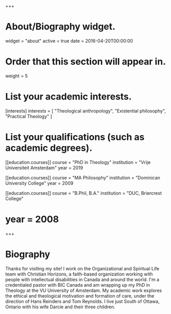 +++
# About/Biography widget.
widget = "about"
active = true
date = 2016-04-20T00:00:00

# Order that this section will appear in.
weight = 5

# List your academic interests.
[interests]
  interests = [
    "Theological anthropology",
    "Existential philosophy",
    "Practical Theology"
  ]

# List your qualifications (such as academic degrees).
[[education.courses]]
  course = "PhD in Theology"
  institution = "Vrije Universiteit Amsterdam"
  year = 2019

[[education.courses]]
  course = "MA Philosophy"
  institution = "Dominican University College"
  year = 2009

[[education.courses]]
  course = "B.Phil, B.A."
  institution = "DUC, Briercrest College"
  # year = 2008
 
+++

# Biography

Thanks for visiting my site! I work on the Organizational and Spiritual Life team with Christian Horizons, a faith-based organization working with people with intellectual disabilities in Canada and around the world. I'm a credentialed pastor with BIC Canada and am wrapping up my PhD in Theology at the VU University of Amsterdam. My academic work explores the ethical and theological motivation and formation of care, under the direction of Hans Reinders and Tom Reynolds. I live just South of Ottawa, Ontario with his wife Darcie and their three children.
